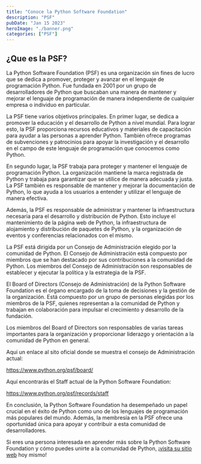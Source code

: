 ```yaml
---
title: "Conoce la Python Software Foundation"
description: "PSF"
pubDate: "Jan 15 2023"
heroImage: "./banner.png"
categories: ["PSF"]
---
```


## **¿Que es la PSF?**

La Python Software Foundation (PSF) es una organización sin fines de lucro que
se dedica a promover, proteger y avanzar en el lenguaje de programación Python.
Fue fundada en 2001 por un grupo de desarrolladores de Python que buscaban una
manera de mantener y mejorar el lenguaje de programación de manera independiente
de cualquier empresa o individuo en particular.

La PSF tiene varios objetivos principales. En primer lugar, se dedica a promover
la educación y el desarrollo de Python a nivel mundial. Para lograr esto, la PSF
proporciona recursos educativos y materiales de capacitación para ayudar a las
personas a aprender Python. También ofrece programas de subvenciones y
patrocinios para apoyar la investigación y el desarrollo en el campo de este
lenguaje de programación que conocemos como Python.

En segundo lugar, la PSF trabaja para proteger y mantener el lenguaje de
programación Python. La organización mantiene la marca registrada de Python y
trabaja para garantizar que se utilice de manera adecuada y justa. La PSF
también es responsable de mantener y mejorar la documentación de Python, lo que
ayuda a los usuarios a entender y utilizar el lenguaje de manera efectiva.

Además, la PSF es responsable de administrar y mantener la infraestructura
necesaria para el desarrollo y distribución de Python. Esto incluye el
mantenimiento de la página web de Python, la infraestructura de alojamiento y
distribución de paquetes de Python, y la organización de eventos y conferencias
relacionados con el mismo.

La PSF está dirigida por un Consejo de Administración elegido por la comunidad
de Python. El Consejo de Administración está compuesto por miembros que se han
destacado por sus contribuciones a la comunidad de Python. Los miembros del
Consejo de Administración son responsables de establecer y ejecutar la política
y la estrategia de la PSF.

El Board of Directors (Consejo de Administración) de la Python Software
Foundation es el órgano encargado de la toma de decisiones y la gestión de la
organización. Está compuesto por un grupo de personas elegidas por los miembros
de la PSF, quienes representan a la comunidad de Python y trabajan en
colaboración para impulsar el crecimiento y desarrollo de la fundación.

Los miembros del Board of Directors son responsables de varias tareas
importantes para la organización y proporcionar liderazgo y orientación a la
comunidad de Python en general.

Aqui un enlace al sito oficial donde se muestra el consejo de Administración
actual:

[<u>https://www.python.org/psf/board/</u>](https://www.python.org/psf/board/)

Aquí encontrarás el Staff actual de la Python Software Foundation:

[<u>https://www.python.org/psf/records/staff</u>](https://www.python.org/psf/records/staff)

En conclusión, la Python Software Foundation ha desempeñado un papel crucial en
el éxito de Python como uno de los lenguajes de programación más populares del
mundo. Además, la membresía en la PSF ofrece una oportunidad única para apoyar y
contribuir a esta comunidad de desarrolladores.

Si eres una persona interesada en aprender más sobre la Python Software
Foundation y cómo puedes unirte a la comunidad de Python,
¡[<u>visita su sitio web</u>](https://www.python.org/psf/about/) hoy mismo!
